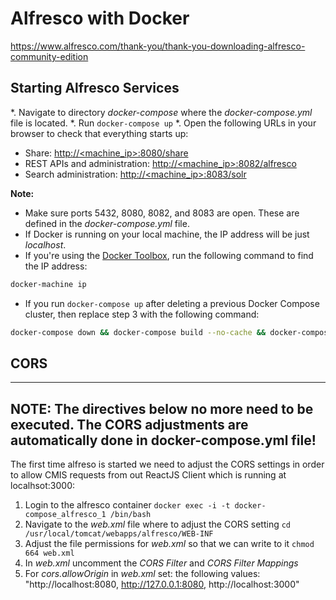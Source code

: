 # Alfresco with Docker

https://www.alfresco.com/thank-you/thank-you-downloading-alfresco-community-edition

## Starting Alfresco Services
*. Navigate to directory _docker-compose_ where the _docker-compose.yml_ file is located.
*. Run ```docker-compose up```
*. Open the following URLs in your browser to check that everything starts up:
* Share: [http://<machine_ip>:8080/share](http://localhost:8080/share)
* REST APIs and administration: [http://<machine_ip>:8082/alfresco](http://localhost:8082/alfresco)
* Search administration: [http://<machine_ip>:8083/solr](http://localhost:8083/solr)

**Note:**
* Make sure ports 5432, 8080, 8082, and 8083 are open. These are defined in the _docker-compose.yml_ file.
* If Docker is running on your local machine, the IP address will be just _localhost_.
* If you're using the [Docker Toolbox](https://docs.docker.com/toolbox/toolbox_install_windows), run the following command to find the IP address:
```bash
docker-machine ip
```
* If you run ```docker-compose up``` after deleting a previous Docker Compose cluster, then replace step 3 with the following command:
```bash
docker-compose down && docker-compose build --no-cache && docker-compose up
```

## CORS
---
**NOTE:**
The directives below no more need to be executed. The CORS adjustments are automatically done in docker-compose.yml file!
---

The first time alfreso is started we need to adjust the CORS settings in order to allow CMIS requests from out ReactJS Client which is running at localhsot:3000:
1. Login to the alfresco container ```docker exec -i -t docker-compose_alfresco_1 /bin/bash```
2. Navigate to the _web.xml_ file where to adjust the CORS setting ```cd /usr/local/tomcat/webapps/alfresco/WEB-INF```
3. Adjust the file permissions for _web.xml_ so that we can write to it ```chmod 664 web.xml```
4. In _web.xml_ uncomment the _CORS Filter_ and _CORS Filter Mappings_
5. For _cors.allowOrigin_ in _web.xml_ set: the following values: "http://localhost:8080, http://127.0.0.1:8080, http://localhost:3000"